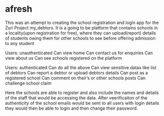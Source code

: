 # afresh

This was an attempt to creating the school registration and login app for the Zuri Project my_debtors. 
It is a going to be platform that contains schools in a locality(upon registration for free), where they can upload(report) details of students owing them for other schools to see before offering admission to any student


Users: unauthenticated
Can view home
Can contact us for enquiries
Can view about us
Can see schools registered on the platform

Users: authenticated
Can do all the above 
Can view sensitive datas like list of debtors
Can report a debtor or upload debtors details
Can post as a registered school
Can comment on their’s or other schools posts
Can challenge school claim


Here the schools are able to register and also include the names and details of the staff that would be accessing the data.
After veerificaiton of the authenticity of the school emails would be sent to all users with login details
they would then be able to login and then change their password.
